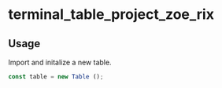 # terminal_table_project_zoe_rix

## Usage

Import and initalize a new table.

```js
const table = new Table ();
```
